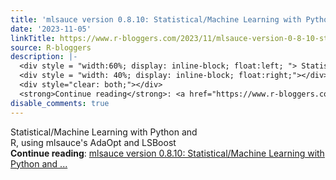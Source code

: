 ```yaml
---
title: 'mlsauce version 0.8.10: Statistical/Machine Learning with Python and R'
date: '2023-11-05'
linkTitle: https://www.r-bloggers.com/2023/11/mlsauce-version-0-8-10-statistical-machine-learning-with-python-and-r/
source: R-bloggers
description: |-
  <div style = "width:60%; display: inline-block; float:left; "> Statistical/Machine Learning with Python and R, using mlsauce's AdaOpt and LSBoost</div>
  <div style = "width: 40%; display: inline-block; float:right;"></div>
  <div style="clear: both;"></div>
  <strong>Continue reading</strong>: <a href="https://www.r-bloggers.com/2023/11/mlsauce-version-0-8-10-statistical-machine-learning-with-python-and-r/">mlsauce version 0.8.10: Statistical/Machine Learning with Python and ...
disable_comments: true
---
```

<div style = "width:60%; display: inline-block; float:left; "> Statistical/Machine Learning with Python and R, using mlsauce's AdaOpt and LSBoost</div>
<div style = "width: 40%; display: inline-block; float:right;"></div>
<div style="clear: both;"></div>
<strong>Continue reading</strong>: <a href="https://www.r-bloggers.com/2023/11/mlsauce-version-0-8-10-statistical-machine-learning-with-python-and-r/">mlsauce version 0.8.10: Statistical/Machine Learning with Python and ...